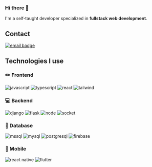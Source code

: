 ### Hi there 👋

I'm a self-taught developer specialized in **fullstack web development**. 
## Contact
[![email badge](https://img.shields.io/badge/contact@wzarek.me-red?style=for-the-badge&logo=gmail&logoColor=white&labelColor=red)](mailto:contact@wzarek.me)

## Technologies I use
### :pencil2: Frontend
![javascript](https://img.shields.io/badge/JavaScript--20232A?style=for-the-badge&logo=javascript&logoColor=white)
![typescript](https://img.shields.io/badge/TypeScript-in_progress-20232A?style=for-the-badge&logo=typescript&logoColor=white)
![react](https://img.shields.io/badge/React-in_progress-20232A?style=for-the-badge&logo=react&logoColor=white)
![tailwind](https://img.shields.io/badge/Tailwind_css-in_progress-20232A?style=for-the-badge&logo=tailwind-css&logoColor=white)
### :computer: Backend
![django](https://img.shields.io/badge/Django--20232A?style=for-the-badge&logo=django&logoColor=white)
![flask](https://img.shields.io/badge/Flask--20232A?style=for-the-badge&logo=flask&logoColor=white)
![node](https://img.shields.io/badge/Node.js-in_progress-20232A?style=for-the-badge&logo=node.js&logoColor=white)
![socket](https://img.shields.io/badge/Socket.io-in_progress-20232A?style=for-the-badge&logo=socket.io&logoColor=white)
### :floppy_disk: Database
![mssql](https://img.shields.io/badge/Microsoft_SQL_Server--20232A?style=for-the-badge&logo=microsoft-sql-server&logoColor=white)
![mysql](https://img.shields.io/badge/MySQL--20232A?style=for-the-badge&logo=mysql&logoColor=white)
![postgresql](https://img.shields.io/badge/PostgreSQL-in_progress-20232A?style=for-the-badge&logo=postgresql&logoColor=white)
![firebase](https://img.shields.io/badge/firebase-in_progress-20232A?style=for-the-badge&logo=firebase&logoColor=white)
### :iphone: Mobile
![react native](https://img.shields.io/badge/React_Native-in_progress-20232A?style=for-the-badge&logo=react&logoColor=white)
![flutter](https://img.shields.io/badge/Flutter-in_progress-20232A?style=for-the-badge&logo=flutter&logoColor=white)
